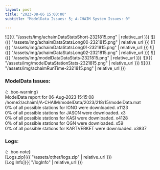 ```yaml
---
layout: post
title: "2023-08-06 15:00:00"
subtitle: "ModelData Issues: 5; A-CHAIM System Issues: 0"

---
```


![]({{ "/assets/img/achaimDataStatsShort-2321815.png" | relative_url }})
![]({{ "/assets/img/achaimDataStatsLong00-2321815.png" | relative_url }})
![]({{ "/assets/img/achaimDataStatsLong01-2321815.png" | relative_url }})
![]({{ "/assets/img/achaimDataStatsLong02-2321815.png" | relative_url }})
![]({{ "/assets/img/modelDataDataStats-2321815.png" | relative_url }})
![]({{ "/assets/img/modelDataStationStats-2321815.png" | relative_url }})
![]({{ "/assets/img/achaimRunTime-2321815.png" | relative_url }})


### ModelData Issues:  
  
{: .box-warning}  
 ModelData report for 06-Aug-2023 15:15:08   
 /home2/achaim1/A-CHAIM/modelData/2023/218/15/modelData.mat   
 0% of all possible stations for IONO were downloaded. x1123   
 0% of all possible stations for JASON were downloaded. x3   
 0% of all possible stations for KASI were downloaded. x4128   
 0% of all possible stations for QGN were downloaded. x59   
 0% of all possible stations for KARTVERKET were downloaded. x3837   
  


### Logs:  
  
{: .box-note}  
[Logs.zip]({{ "/assets/other/logs.zip" | relative_url }})  
[Log Info]({{ "/logInfo" | relative_url }})  

